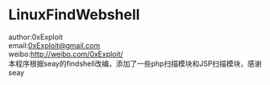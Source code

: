 LinuxFindWebshell
=================
author:0xExploit<br>
email:0xExploit@gmail.com<br>
weibo:http://weibo.com/0xExploit/<br>
本程序根据seay的findshell改编，添加了一些php扫描模块和JSP扫描模块，感谢seay
